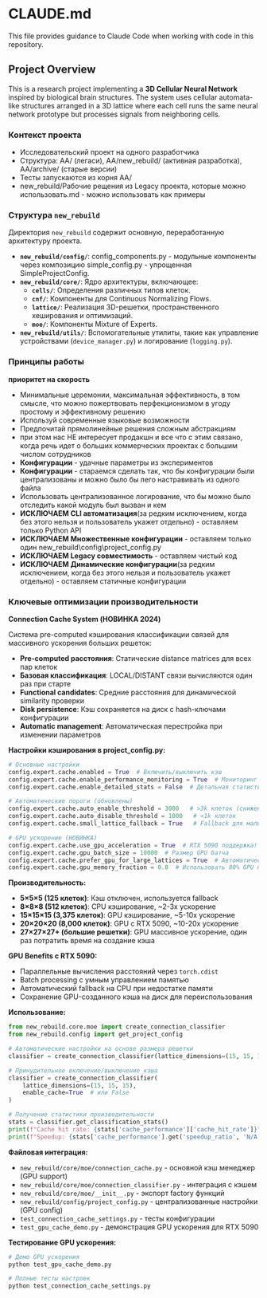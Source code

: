 # CLAUDE.md

This file provides guidance to Claude Code when working with code in this repository.

## Project Overview

This is a research project implementing a **3D Cellular Neural Network** inspired by biological brain structures. The system uses cellular automata-like structures arranged in a 3D lattice where each cell runs the same neural network prototype but processes signals from neighboring cells.

### Контекст проекта

- Исследовательский проект на одного разработчика
- Структура: AA/ (легаси), AA/new_rebuild/ (активная разработка), AA/archive/ (старые версии)
- Тесты запускаются из корня AA/
- new_rebuild/Рабочие рещения из Legacy проекта, которые можно использовать.md - можно использовать как примеры

### Структура `new_rebuild`

Директория `new_rebuild` содержит основную, переработанную архитектуру проекта.

- **`new_rebuild/config/`**: config_components.py - модульные компоненты через композицию simple_config.py - упрощенная SimpleProjectConfig.
- **`new_rebuild/core/`**: Ядро архитектуры, включающее:
  - **`cells/`**: Определения различных типов клеток.
  - **`cnf/`**: Компоненты для Continuous Normalizing Flows.
  - **`lattice/`**: Реализация 3D-решетки, пространственного хеширования и оптимизаций.
  - **`moe/`**: Компоненты Mixture of Experts.
- **`new_rebuild/utils/`**: Вспомогательные утилиты, такие как управление устройствами (`device_manager.py`) и логирование (`logging.py`).

### Принципы работы

**приоритет на скорость**

- Минимальные церемонии, максимальная эффективность, в том смысле, что можно пожертвовать перфекционизмом в угоду простому и эффективному решению
- Используй современные языковые возможности
- Предпочитай прямолинейные решения сложным абстракциям
- при этом нас НЕ интересует продакшн и все что с этим связано, когда речь идет о больших коммерческих проектах с большим числом сотрудников
- **Конфигурации** - удачные параметры из экспериментов
- **Конфигурации** - стараемся сделать так, что бы конфигурации были централизованы и можно было бы лего настравивать из одного файла
- Использовать централизованное логирование, что бы можно было отследить какой модуль был вызван и кем
- **ИСКЛЮЧАЕМ CLI автоматизация**(за редким исключением, когда без этого нельзя и пользователь укажет отдельно) - оставляем только Python API
- **ИСКЛЮЧАЕМ Множественные конфигурации** - оставляем только один new_rebuild\config\project_config.py
- **ИСКЛЮЧАЕМ Legacy совместимость** - оставляем чистый код
- **ИСКЛЮЧАЕМ Динамические конфигурации**(за редким исключением, когда без этого нельзя и пользователь укажет отдельно) - оставляем статичные конфигурации

### Ключевые оптимизации производительности

**Connection Cache System (НОВИНКА 2024)**

Система pre-computed кэширования классификации связей для массивного ускорения больших решеток:

- **Pre-computed расстояния**: Статические distance matrices для всех пар клеток
- **Базовая классификация**: LOCAL/DISTANT связи вычисляются один раз при старте
- **Functional candidates**: Средние расстояния для динамической similarity проверки
- **Disk persistence**: Кэш сохраняется на диск с hash-ключами конфигурации
- **Automatic management**: Автоматическая перестройка при изменении параметров

**Настройки кэширования в project_config.py:**

```python
# Основные настройки
config.expert.cache.enabled = True  # Включить/выключить кэш
config.expert.cache.enable_performance_monitoring = True  # Мониторинг
config.expert.cache.enable_detailed_stats = False  # Детальная статистика

# Автоматические пороги (обновлены)
config.expert.cache.auto_enable_threshold = 3000   # >3k клеток (снижен)
config.expert.cache.auto_disable_threshold = 1000   # <1k клеток
config.expert.cache.small_lattice_fallback = True   # Fallback для малых решеток

# GPU ускорение (НОВИНКА)
config.expert.cache.use_gpu_acceleration = True  # RTX 5090 поддержка!
config.expert.cache.gpu_batch_size = 10000  # Размер GPU батча
config.expert.cache.prefer_gpu_for_large_lattices = True  # Автоматический GPU для >5k клеток
config.expert.cache.gpu_memory_fraction = 0.8  # Использовать 80% GPU памяти
```

**Производительность:**

- **5×5×5 (125 клеток)**: Кэш отключен, используется fallback
- **8×8×8 (512 клеток)**: CPU кэширование, ~2-3x ускорение
- **15×15×15 (3,375 клеток)**: GPU кэширование, ~5-10x ускорение
- **20×20×20 (8,000 клеток)**: GPU с RTX 5090, ~10-20x ускорение
- **27×27×27+ (большие решетки)**: GPU массивное ускорение, один раз потратить время на создание кэша

**GPU Benefits с RTX 5090:**

- Параллельные вычисления расстояний через `torch.cdist`
- Batch processing с умным управлением памятью
- Автоматический fallback на CPU при недостатке памяти
- Сохранение GPU-созданного кэша на диск для переиспользования

**Использование:**

```python
from new_rebuild.core.moe import create_connection_classifier
from new_rebuild.config import get_project_config

# Автоматические настройки на основе размера решетки
classifier = create_connection_classifier(lattice_dimensions=(15, 15, 15))

# Принудительное включение/выключение кэша
classifier = create_connection_classifier(
    lattice_dimensions=(15, 15, 15),
    enable_cache=True  # или False
)

# Получение статистики производительности
stats = classifier.get_classification_stats()
print(f"Cache hit rate: {stats['cache_performance']['cache_hit_rate']}")
print(f"Speedup: {stats['cache_performance'].get('speedup_ratio', 'N/A')}")
```

**Файловая интеграция:**

- `new_rebuild/core/moe/connection_cache.py` - основной кэш менеджер (GPU support)
- `new_rebuild/core/moe/connection_classifier.py` - интеграция с кэшем
- `new_rebuild/core/moe/__init__.py` - экспорт factory функций
- `new_rebuild/config/project_config.py` - централизованные настройки (GPU config)
- `test_connection_cache_settings.py` - тесты конфигурации
- `test_gpu_cache_demo.py` - демонстрация GPU ускорения для RTX 5090

**Тестирование GPU ускорения:**

```bash
# Демо GPU ускорения
python test_gpu_cache_demo.py

# Полные тесты настроек
python test_connection_cache_settings.py
```
